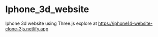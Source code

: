 # Iphone_3d_website
Iphone 3d website using Three.js
explore at https://iphone14-website-clone-3js.netlify.app
